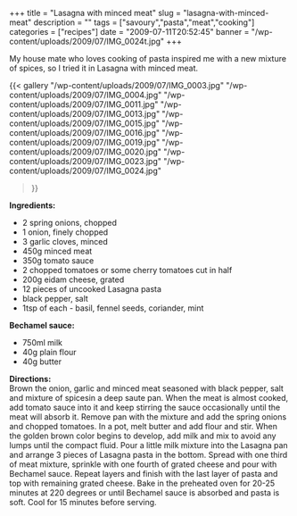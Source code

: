 +++
title = "Lasagna with minced meat"
slug = "lasagna-with-minced-meat"
description = ""
tags = ["savoury","pasta","meat","cooking"]
categories = ["recipes"]
date = "2009-07-11T20:52:45"
banner = "/wp-content/uploads/2009/07/IMG_0024t.jpg"
+++

My house mate who loves cooking of pasta inspired me with a new mixture of spices, so I tried it in
Lasagna with minced meat.

{{< gallery
    "/wp-content/uploads/2009/07/IMG_0003.jpg"
    "/wp-content/uploads/2009/07/IMG_0004.jpg"
    "/wp-content/uploads/2009/07/IMG_0011.jpg"
    "/wp-content/uploads/2009/07/IMG_0013.jpg"
    "/wp-content/uploads/2009/07/IMG_0015.jpg"
    "/wp-content/uploads/2009/07/IMG_0016.jpg"
    "/wp-content/uploads/2009/07/IMG_0019.jpg"
    "/wp-content/uploads/2009/07/IMG_0020.jpg"
    "/wp-content/uploads/2009/07/IMG_0023.jpg"
    "/wp-content/uploads/2009/07/IMG_0024.jpg"
>}}

**Ingredients:**  

* 2 spring onions, chopped
* 1 onion, finely chopped
* 3 garlic cloves, minced
* 450g minced meat
* 350g tomato sauce
* 2 chopped tomatoes or some cherry tomatoes cut in half
* 200g eidam cheese, grated
* 12 pieces of uncooked Lasagna pasta
* black pepper, salt
* 1tsp of each - basil, fennel seeds, coriander, mint

**Bechamel sauce:**  

* 750ml milk
* 40g plain flour
* 40g butter

**Directions:**  
Brown the onion, garlic and minced meat seasoned with black pepper, salt and mixture of spicesin a
deep saute pan. When the meat is almost cooked, add tomato sauce into it and keep stirring the
sauce occasionally until the meat will absorb it. Remove pan with the mixture and add the spring
onions and chopped tomatoes. In a pot, melt butter and add flour and stir. When the golden brown
color begins to develop, add milk and mix to avoid any lumps until the compact fluid. Pour a little
milk mixture into the Lasagna pan and arrange 3 pieces of Lasagna pasta in the bottom. Spread with
one third of meat mixture, sprinkle with one fourth of grated cheese and pour with Bechamel sauce.
Repeat layers and finish with the last layer of pasta and top with remaining grated cheese. Bake in
the preheated oven for 20-25 minutes at 220 degrees or until Bechamel sauce is absorbed and pasta
is soft. Cool for 15 minutes before serving.
